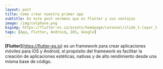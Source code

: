 ```yaml
---
layout: post
title: Como crear nuestra primer app
subtitle: En este post veremos que es Flutter y sus ventajas
image: /img/celphone.png
bigimg: https://flutter-es.io/assets/homepage/carousel/slide_1-layer_1-d5abecee7978584303d3e0c8060e79eca6265779eadac5929c651ee0c4ec6a96.png
tags: [App, Flutter, Android, IOS, Google]
---
```


**[Flutter]**(https://flutter-es.io) es un framework para crear aplicaciones móviles para iOS y Android, el propósito del framework es facilitar la creación de aplicaciones estéticas, nativas y de alto rendimiento desde una misma base de código.